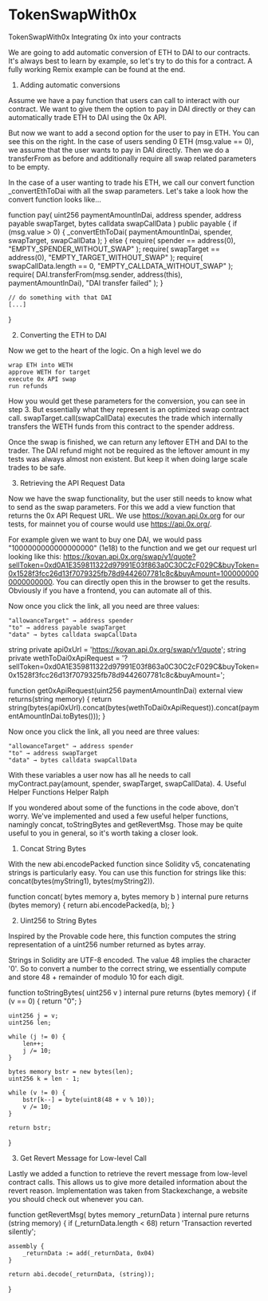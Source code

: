 # TokenSwapWith0x
TokenSwapWith0x
Integrating 0x into your contracts

We are going to add automatic conversion of ETH to DAI to our contracts. It's always best to learn by example, so let's try to do this for a contract. A fully working Remix example can be found at the end.
1. Adding automatic conversions

Assume we have a pay function that users can call to interact with our contract. We want to give them the option to pay in DAI directly or they can automatically trade ETH to DAI using the 0x API.

But now we want to add a second option for the user to pay in ETH. You can see this on the right. In the case of users sending 0 ETH (msg.value == 0), we assume that the user wants to pay in DAI directly. Then we do a transferFrom as before and additionally require all swap related parameters to be empty.

In the case of a user wanting to trade his ETH, we call our convert function _convertEthToDai with all the swap parameters. Let's take a look how the convert function looks like...

function pay(
    uint256 paymentAmountInDai,
    address spender,
    address payable swapTarget,
    bytes calldata swapCallData
) public payable {
    if (msg.value > 0) {
        _convertEthToDai(
            paymentAmountInDai,
            spender,
            swapTarget,
            swapCallData
        );
    } else {
        require(
            spender == address(0),
            "EMPTY_SPENDER_WITHOUT_SWAP"
        );
        require(
            swapTarget == address(0),
            "EMPTY_TARGET_WITHOUT_SWAP"
        );
        require(
            swapCallData.length == 0,
            "EMPTY_CALLDATA_WITHOUT_SWAP"
        );
        require(
            DAI.transferFrom(msg.sender, address(this), paymentAmountInDai),
            "DAI transfer failed"
        );
    }

    // do something with that DAI    
    [...]
}

2. Converting the ETH to DAI

Now we get to the heart of the logic. On a high level we do

    wrap ETH into WETH
    approve WETH for target
    execute 0x API swap
    run refunds

How you would get these parameters for the conversion, you can see in step 3. But essentially what they represent is an optimized swap contract call. swapTarget.call(swapCallData) executes the trade which internally transfers the WETH funds from this contract to the spender address.

Once the swap is finished, we can return any leftover ETH and DAI to the trader. The DAI refund might not be required as the leftover amount in my tests was always almost non existent. But keep it when doing large scale trades to be safe.

3. Retrieving the API Request Data

Now we have the swap functionality, but the user still needs to know what to send as the swap parameters. For this we add a view function that returns the 0x API Request URL. We use https://kovan.api.0x.org for our tests, for mainnet you of course would use https://api.0x.org/.

For example given we want to buy one DAI, we would pass "1000000000000000000" (1e18) to the function and we get our request url looking like this: https://kovan.api.0x.org/swap/v1/quote?sellToken=0xd0A1E359811322d97991E03f863a0C30C2cF029C&buyToken=0x1528f3fcc26d13f7079325fb78d9442607781c8c&buyAmount=1000000000000000000. You can directly open this in the browser to get the results. Obviously if you have a frontend, you can automate all of this.

Now once you click the link, all you need are three values:

    "allowanceTarget" → address spender
    "to" → address payable swapTarget
    "data" → bytes calldata swapCallData

string private api0xUrl = 'https://kovan.api.0x.org/swap/v1/quote';
string private wethToDai0xApiRequest = '?sellToken=0xd0A1E359811322d97991E03f863a0C30C2cF029C&buyToken=0x1528f3fcc26d13f7079325fb78d9442607781c8c&buyAmount=';

function get0xApiRequest(uint256 paymentAmountInDai) external view returns(string memory) {
    return string(bytes(api0xUrl).concat(bytes(wethToDai0xApiRequest)).concat(paymentAmountInDai.toBytes()));
}

Now once you click the link, all you need are three values:

    "allowanceTarget" → address spender
    "to" → address swapTarget
    "data" → bytes calldata swapCallData

With these variables a user now has all he needs to call  myContract.pay(amount, spender, swapTarget, swapCallData).
4. Useful Helper Functions
Helper Ralph

If you wondered about some of the functions in the code above, don't worry. We've implemented and used a few useful helper functions, namingly concat, toStringBytes and getRevertMsg. Those may be quite useful to you in general, so it's worth taking a closer look.
1. Concat String Bytes

With the new abi.encodePacked function since Solidity v5, concatenating strings is particularly easy. You can use this function for strings like this: concat(bytes(myString1), bytes(myString2)).

function concat(
    bytes memory a,
    bytes memory b
) internal pure returns (bytes memory) {
    return abi.encodePacked(a, b);
}

2. Uint256 to String Bytes

Inspired by the Provable code here, this function computes the string representation of a uint256 number returned as bytes array.

Strings in Solidity are UTF-8 encoded. The value 48 implies the character '0'. So to convert a number to the correct string, we essentially compute and store 48 + remainder of modulo 10 for each digit.

function toStringBytes(
     uint256 v
) internal pure returns (bytes memory) {
    if (v == 0) { return "0"; }

    uint256 j = v;
    uint256 len;

    while (j != 0) {
        len++;
        j /= 10;
    }

    bytes memory bstr = new bytes(len);
    uint256 k = len - 1;
    
    while (v != 0) {
        bstr[k--] = byte(uint8(48 + v % 10));
        v /= 10;
    }
    
    return bstr;
}

3. Get Revert Message for Low-level Call

Lastly we added a function to retrieve the revert message from low-level contract calls. This allows us to give more detailed information about the revert reason. Implementation was taken from Stackexchange, a website you should check out whenever you can.

function getRevertMsg(
    bytes memory _returnData
) internal pure returns (string memory) {
    if (_returnData.length < 68)
        return 'Transaction reverted silently';

    assembly {
        _returnData := add(_returnData, 0x04)
    }

    return abi.decode(_returnData, (string));
}
